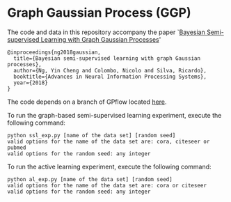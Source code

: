 # Graph Gaussian Process (GGP)
The code and data in this repository accompany the paper `[Bayesian Semi-supervised Learning with Graph Gaussian Processes](https://arxiv.org/abs/1809.04379)'
```
@inproceedings{ng2018gaussian,
  title={Bayesian semi-supervised learning with graph Gaussian processes},
  author={Ng, Yin Cheng and Colombo, Nicolo and Silva, Ricardo},
  booktitle={Advances in Neural Information Processing Systems},
  year={2018}
}
```

The code depends on a branch of GPflow located [here](https://github.com/markvdw/GPflow-inter-domain).

To run the graph-based semi-supervised learning experiment, execute the following command:
 ```
 python ssl_exp.py [name of the data set] [random seed]
 valid options for the name of the data set are: cora, citeseer or pubmed
 valid options for the random seed: any integer
 ```

To run the active learning experiment, execute the following command:
 ```
 python al_exp.py [name of the data set] [random seed]
 valid options for the name of the data set are: cora or citeseer
 valid options for the random seed: any integer
 ```

